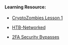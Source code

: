 #### Learning Resource:

  * [CryptoZombies Lesson 1](https://cryptozombies.io/en/lesson/1/)

  * [HTB-Networked](https://app.hackthebox.com/machines/203)
  
  * [2FA Security Bypasses](https://medium.com/@apexvicky/2fa-bypass-techniques-dcdb19d29f11) 
